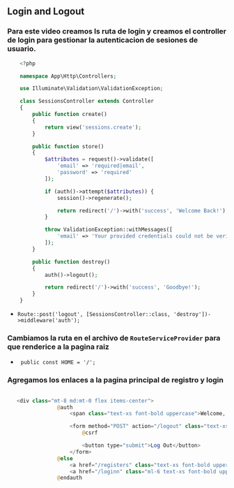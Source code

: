 ## Login and Logout


### Para este video creamos ls ruta de login y  creamos el controller de login para gestionar la autenticacion de sesiones de usuario.

```php
    <?php

    namespace App\Http\Controllers;

    use Illuminate\Validation\ValidationException;

    class SessionsController extends Controller
    {
        public function create()
        {
            return view('sessions.create');
        }

        public function store()
        {
            $attributes = request()->validate([
                'email' => 'required|email',
                'password' => 'required'
            ]);

            if (auth()->attempt($attributes)) {
                session()->regenerate();

                return redirect('/')->with('success', 'Welcome Back!');
            }

            throw ValidationException::withMessages([
                'email' => 'Your provided credentials could not be verified.'
            ]);
        }

        public function destroy()
        {
            auth()->logout();

            return redirect('/')->with('success', 'Goodbye!');
        }
    }

```

- `Route::post('logout', [SessionsController::class, 'destroy'])->middleware('auth');`

### Cambiamos la ruta en el archivo de `RouteServiceProvider` para que renderice a la pagina raiz

- ` public const HOME = '/';`

### Agregamos los enlaces a la pagina principal de registro y login 


```php

   <div class="mt-8 md:mt-0 flex items-center">
                @auth
                    <span class="text-xs font-bold uppercase">Welcome, {{ auth()->user()->name }}!</span>

                    <form method="POST" action="/logout" class="text-xs font-semibold text-blue-500 ml-6">
                        @csrf

                        <button type="submit">Log Out</button>
                    </form>
                @else
                    <a href="/registers" class="text-xs font-bold uppercase">Register</a>
                    <a href="/loginn" class="ml-6 text-xs font-bold uppercase">Log In</a>
                @endauth

```